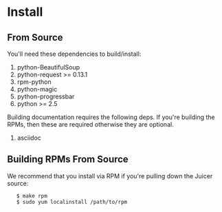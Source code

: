 # Install

## From Source

You'll need these dependencies to build/install:

1. python-BeautifulSoup
2. python-request >= 0.13.1
3. rpm-python
4. python-magic
5. python-progressbar
6. python >= 2.5

Building documentation requires the following deps. If you're building
the RPMs, then these are required otherwise they are optional.

1. asciidoc

## Building RPMs From Source

We recommend that you install via RPM if you're pulling down the
Juicer source:

       $ make rpm
       $ sudo yum localinstall /path/to/rpm
